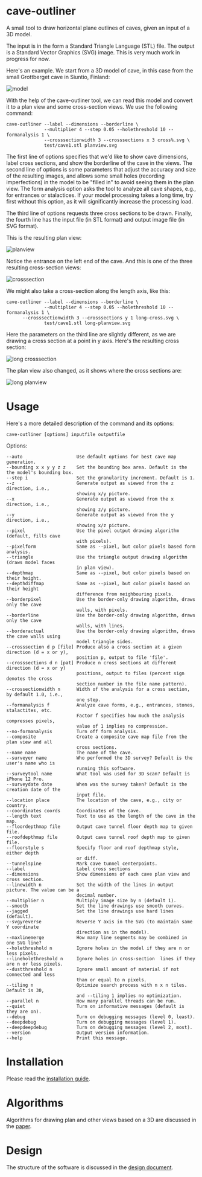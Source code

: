 # cave-outliner
A small tool to draw horizontal plane outlines of caves, given an input of a 3D model.

The input is in the form a Standard Triangle Language (STL) file. The output is a Standard Vector Graphics (SVG) image. This is very much work in progress for now.

Here's an example. We start from a 3D model of cave, in this case from the small Grottberget cave in Siuntio, Finland:

![model](https://raw.githubusercontent.com/jariarkko/cave-outliner/main/doc/images/example1-model-small.jpg)

With the help of the cave-outliner tool, we can read this model and convert it to a plan view and some cross-section views. We use the following command:

    cave-outliner --label --dimensions --borderline \
                  --multiplier 4 --step 0.05 --holethreshold 10 --formanalysis 1 \
                  --crosssectionwidth 3 --crosssections x 3 cross%.svg \
                  test/cave1.stl planview.svg

The first line of options specifies that we'd like to show cave dimensions, label cross sections, and show the borderline of the cave in the views. The second line of options is some parameters that adjust the accuracy and size of the resulting images, and allows some small holes (recording imperfections) in the model to be "filled in" to avoid seeing them in the plan view. The form analysis option asks the tool to analyze all cave shapes, e.g., for entrances or stalactices. If your model processing takes a long time, try first without this option, as it will significantly increase the processing load.

The third line of options requests three cross sections to be drawn. Finally, the fourth line has the input file (in STL format) and output image file (in SVG format).

This is the resulting plan view:

![planview](https://raw.githubusercontent.com/jariarkko/cave-outliner/main/doc/images/example1-planview-small.jpg)

Notice the entrance on the left end of the cave. And this is one of the three resulting cross-section views:

![crosssection](https://raw.githubusercontent.com/jariarkko/cave-outliner/main/doc/images/example1-crosssection-small.jpg)

We might also take a cross-section along the length axis, like this:

    cave-outliner --label --dimensions --borderline \
                  --multiplier 4 --step 0.05 --holethreshold 10 --formanalysis 1 \
		  --crosssectionwidth 3 --crosssections y 1 long-cross.svg \
                  test/cave1.stl long-planview.svg

Here the parameters on the third line are slightly different, as we are drawing a cross section at a point in y axis. Here's the resulting cross section:

![long crosssection](https://raw.githubusercontent.com/jariarkko/cave-outliner/main/doc/images/example1-longcrosssection-small.jpg)

The plan view also changed, as it shows where the cross sections are:

![long planview](https://raw.githubusercontent.com/jariarkko/cave-outliner/main/doc/images/example1-longplanview-small.jpg)

# Usage

Here's a more detailed description of the command and its options:

    cave-outliner [options] inputfile outputfile

Options:

    --auto                    Use default options for best cave map generation.
    --bounding x x y y z z    Set the bounding box area. Default is the the model's bounding box.
    --step i                  Set the granularity increment. Default is 1.
    --z                       Generate output as viewed from the z direction, i.e.,
                              showing x/y picture.
    --x                       Generate output as viewed from the x direction, i.e.,
                              showing z/y picture.
    --y                       Generate output as viewed from the y direction, i.e.,
                              showing x/z picture.
    --pixel                   Use the pixel output drawing algorithm (default, fills cave
                              with pixels).
    --pixelform               Same as --pixel, but color pixels based form analysis.
    --triangle                Use the triangle output drawing algorithm (draws model faces
                              in plan view).
    --depthmap                Same as --pixel, but color pixels based on their height.
    --depthdiffmap            Same as --pixel, but color pixels based on their height
                              difference from neighbouring pixels.
    --borderpixel             Use the border-only drawing algorithm, draws only the cave
                              walls, with pixels.
    --borderline              Use the border-only drawing algorithm, draws only the cave
                              walls, with lines.
    --borderactual            Use the border-only drawing algorithm, draws the cave walls using
                              model triangle sides.
    --crosssection d p [file] Produce also a cross section at a given direction (d = x or y),
                              position p, output to file 'file'.
    --crosssections d n [pat] Produce n cross sections at different direction (d = x or y)
                              positions, output to files (percent sign denotes the cross
                              section number in the file name pattern).
    --crossectionwidth n      Width of the analysis for a cross section, by default 1.0, i.e.,
                              one step.
    --formanalysis f          Analyze cave forms, e.g., entrances, stones, stalactites, etc.
                              Factor f specifies how much the analysis compresses pixels,
                              value of 1 implies no compression.
    --no-formanalysis         Turn off form analysis.
    --composite               Create a composite cave map file from the plan view and all
                              cross sections.
    --name name               The name of the cave.
    --surveyer name           Who performed the 3D survey? Default is the user's name who is
                              running this software.
    --surveytool name         What tool was used for 3D scan? Default is iPhone 12 Pro.
    --surveydate date         When was the survey taken? Default is the creation date of the
                              input file.
    --location place          The location of the cave, e.g., city or country. 
    --coordinates coords      Coordinates of the cave. 
    --length text             Text to use as the length of the cave in the map.
    --floordepthmap file      Output cave tunnel floor depth map to given file.
    --roofdepthmap file       Output cave tunnel roof depth map to given file.
    --floorstyle s            Specify floor and roof depthmap style, either depth
                              or diff.
    --tunnelspine             Mark cave tunnel centerpoints.
    --label                   Label cross sections
    --dimensions              Show dimensions of each cave plan view and cross section.
    --linewidth n             Set the width of the lines in output picture. The value can be a
                              decimal number.
    --multiplier n            Multiply image size by n (default 1).
    --smooth                  Set the line drawings use smooth curves.
    --jagged                  Set the line drawings use hard lines (default).
    --svgyreverse             Reverse Y axis in the SVG (to maintain same Y coordinate
                              direction as in the model).
    --maxlinemerge            How many line segments may be combined in one SVG line? 
    --holethreshold n         Ignore holes in the model if they are n or less pixels.
    --lineholethreshold n     Ignore holes in cross-section  lines if they are n or less pixels.
    --dustthreshold n         Ignore small amount of material if not connected and less
                              than or equal to n pixels.
    --tiling n                Optimize search process with n x n tiles. Default is 30,
                              and --tiling 1 implies no optimization.
    --parallel n              How many parallel threads can be run.
    --quiet                   Turn on informative messages (default is they are on).
    --debug                   Turn on debugging messages (level 0, least).
    --deepdebug               Turn on debugging messages (level 1).
    --deepdeepdebug           Turn on debugging messages (level 2, most).
    --version                 Output version information.
    --help                    Print this message.

# Installation

Please read the [installation guide](https://github.com/jariarkko/cave-outliner/blob/master/doc/INSTALL.md).

# Algorithms

Algorithms for drawing plan and other views based on a 3D are discussed in the [paper](https://github.com/jariarkko/cave-outliner/blob/master/doc/papers/Paper.md).

# Design

The structure of the software is discussed in the [design document](https://github.com/jariarkko/cave-outliner/blob/master/doc/Design.md).

